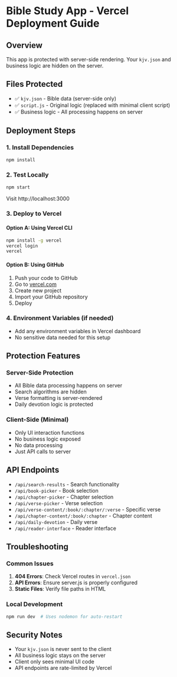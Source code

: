 # Bible Study App - Vercel Deployment Guide

## Overview
This app is protected with server-side rendering. Your `kjv.json` and business logic are hidden on the server.

## Files Protected
- ✅ `kjv.json` - Bible data (server-side only)
- ✅ `script.js` - Original logic (replaced with minimal client script)
- ✅ Business logic - All processing happens on server

## Deployment Steps

### 1. Install Dependencies
```bash
npm install
```

### 2. Test Locally
```bash
npm start
```
Visit http://localhost:3000

### 3. Deploy to Vercel

#### Option A: Using Vercel CLI
```bash
npm install -g vercel
vercel login
vercel
```

#### Option B: Using GitHub
1. Push your code to GitHub
2. Go to [vercel.com](https://vercel.com)
3. Create new project
4. Import your GitHub repository
5. Deploy

### 4. Environment Variables (if needed)
- Add any environment variables in Vercel dashboard
- No sensitive data needed for this setup

## Protection Features

### Server-Side Protection
- All Bible data processing happens on server
- Search algorithms are hidden
- Verse formatting is server-rendered
- Daily devotion logic is protected

### Client-Side (Minimal)
- Only UI interaction functions
- No business logic exposed
- No data processing
- Just API calls to server

## API Endpoints
- `/api/search-results` - Search functionality
- `/api/book-picker` - Book selection
- `/api/chapter-picker` - Chapter selection
- `/api/verse-picker` - Verse selection
- `/api/verse-content/:book/:chapter/:verse` - Specific verse
- `/api/chapter-content/:book/:chapter` - Chapter content
- `/api/daily-devotion` - Daily verse
- `/api/reader-interface` - Reader interface

## Troubleshooting

### Common Issues
1. **404 Errors**: Check Vercel routes in `vercel.json`
2. **API Errors**: Ensure server.js is properly configured
3. **Static Files**: Verify file paths in HTML

### Local Development
```bash
npm run dev  # Uses nodemon for auto-restart
```

## Security Notes
- Your `kjv.json` is never sent to the client
- All business logic stays on the server
- Client only sees minimal UI code
- API endpoints are rate-limited by Vercel 